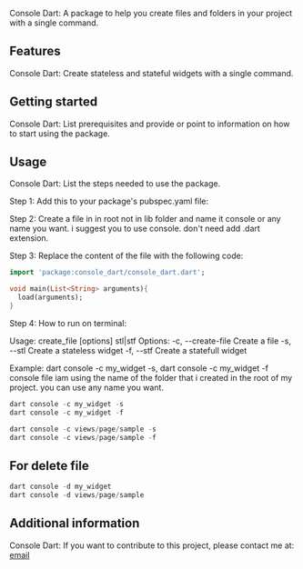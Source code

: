 <!--
This README describes the package. If you publish this package to pub.dev,
this README's contents appear on the landing page for your package.

For information about how to write a good package README, see the guide for
[writing package pages](https://dart.dev/guides/libraries/writing-package-pages).

For general information about developing packages, see the Dart guide for
[creating packages](https://dart.dev/guides/libraries/create-library-packages)
and the Flutter guide for
[developing packages and plugins](https://flutter.dev/developing-packages).
-->

Console Dart: A package to help you create files and folders in your project with a single command.

## Features

Console Dart: Create stateless and stateful widgets with a single command.


## Getting started

Console Dart: List prerequisites and provide or point to information on how to
start using the package.

## Usage

Console Dart:  List the steps needed to use the package.

Step 1: Add this to your package's pubspec.yaml file:

Step 2: Create a file in in root not in lib folder and name it console or any name you want. i suggest you to use console. don't need add .dart extension.

Step 3: Replace the content of the file with the following code:


```dart
import 'package:console_dart/console_dart.dart';

void main(List<String> arguments){
  load(arguments);
}

```

Step 4: How to run on terminal:

 Usage: create_file [options] <name> stl|stf
    Options:
      -c, --create-file    Create a file
      -s, --stl            Create a stateless widget
      -f, --stf            Create a statefull widget
      
 Example: dart console -c my_widget -s, dart console -c my_widget -f
 console file iam using the name of the folder that i created in the root of my project. you can use any name you want.
 
 
```dart
dart console -c my_widget -s
dart console -c my_widget -f

dart console -c views/page/sample -s
dart console -c views/page/sample -f

```

## For delete file

```dart
dart console -d my_widget
dart console -d views/page/sample
```
 

## Additional information

Console Dart: If you want to contribute to this project, please contact me at: [email](mailto:shibanashiq697@gmail.com)

